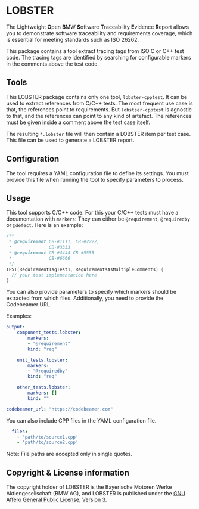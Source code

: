 # LOBSTER

The **L**ightweight **O**pen **B**MW **S**oftware **T**raceability
**E**vidence **R**eport allows you to demonstrate software traceability
and requirements coverage, which is essential for meeting standards
such as ISO 26262.

This package contains a tool extract tracing tags from ISO C or C++
test code. The tracing tags are identified by searching for configurable 
markers in the comments above the test code.

## Tools

This LOBSTER package contains only one tool, `lobster-cpptest`.
It can be used to extract references from C/C++ tests.
The most frequent use case is that, the references point to requirements.
But `lobstser-cpptest` is agnostic to that, and the references can point to any kind
of artefact.
The references must be given inside a comment above the test case itself.

The resulting `*.lobster` file will then contain a LOBSTER item per test case.
This file can be used to generate a LOBSTER report.

## Configuration

The tool requires a YAML configuration file to define its settings.
You must provide this file when running the tool to specify parameters to process.

## Usage

This tool supports C/C++ code.
For this your C/C++ tests must have a documentation with `markers`:
They can either be `@requirement`, `@requiredby` or `@defect`.
Here is an example:
```cpp
/**
 * @requirement CB-#1111, CB-#2222,
 *              CB-#3333
 * @requirement CB-#4444 CB-#5555
 *              CB-#6666
 */
TEST(RequirementTagTest1, RequirementsAsMultipleComments) {
  // your test implementation here
}
```
You can also provide parameters to specify which markers should be extracted from which files.
Additionally, you need to provide the Codebeamer URL.

Examples:

```yaml
output:
    component_tests.lobster:
        markers:
        - "@requirement"
        kind: "req"

    unit_tests.lobster:
        markers:
        - "@requiredby"
        kind: "req"

    other_tests.lobster:
        markers: []
        kind: ""

codebeamer_url: "https://codebeamer.com"
 ```
You can also include CPP files in the YAML configuration file.

```yaml
  files:
    - 'path/to/source1.cpp'
    - 'path/to/source2.cpp'
```
Note: File paths are accepted only in single quotes.

## Copyright & License information

The copyright holder of LOBSTER is the Bayerische Motoren Werke
Aktiengesellschaft (BMW AG), and LOBSTER is published under the [GNU
Affero General Public License, Version
3](https://github.com/bmw-software-engineering/lobster/blob/main/LICENSE.md).
